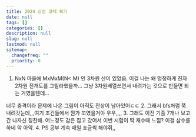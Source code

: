 ```yaml
---
title: 2024 삼성 코테 복기
date: null
tags: []
categories: []
description: null
slug: null
lastmod: null
sitemap:
  changefreq: ""
  priority: 0
---
```

1. NxN 마을에 MxMxM(N< M) 인 3차원 산이 있었음. 이걸 나는 왜 멍청하게 진자 2차원 전개도를 그릴라했을까... 그냥 3차원배열쓰면서 내려가는 것으로 만들면 되는 거였을텐데...

너무 충격이라 문제에 나온 그림이 아직도 잔상이 남아있어ㄷㄷ
2. 그래서 bfs처럼 쭉 내려갓눈데,,,여기 조건들에서 뭔가 꼬였을거야 우우,,,,
3. 그래도 이전 기출 7개나 보고간 나자신 칭찬해. 어느정도 감은 잡고 갔어서 이번 시험이 딱 재수때 느낌? 이걸 삼수를 하네 악 아악.
4. PS 공부 계속 매일 죠금씩 해야쥐,,